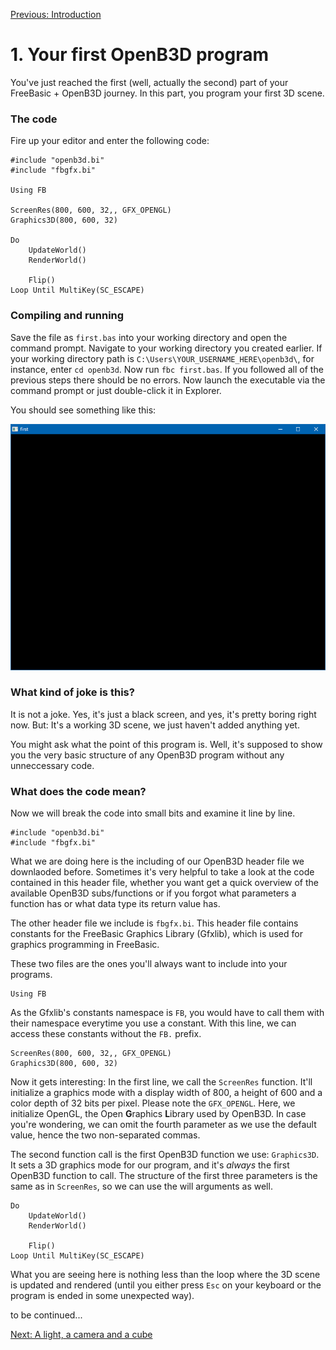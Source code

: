 [Previous: Introduction](intro.md)

# 1. Your first OpenB3D program

You've just reached the first (well, actually the second) part of your FreeBasic + OpenB3D journey. In this part, you program your first 3D scene.

### The code

Fire up your editor and enter the following code:

	#include "openb3d.bi"
	#include "fbgfx.bi"

	Using FB

	ScreenRes(800, 600, 32,, GFX_OPENGL)
	Graphics3D(800, 600, 32)

	Do
		UpdateWorld()
		RenderWorld()
		
		Flip()
	Loop Until MultiKey(SC_ESCAPE)

### Compiling and running

Save the file as `first.bas` into your working directory and open the command prompt. Navigate to your working directory you created earlier. If your working directory path is `C:\Users\YOUR_USERNAME_HERE\openb3d\`, for instance, enter `cd openb3d`. Now run `fbc first.bas`. If you followed all of the previous steps there should be no errors. Now launch the executable via the command prompt or just double-click it in Explorer.

You should see something like this:

![Empty black screen](../img/ob3d_1.png)

### What kind of joke is this?

It is not a joke. Yes, it's just a black screen, and yes, it's pretty boring right now. But: It's a working 3D scene, we just haven't added anything yet.

You might ask what the point of this program is. Well, it's supposed to show you the very basic structure of any OpenB3D program without any unneccessary code.

### What does the code mean?

Now we will break the code into small bits and examine it line by line.

	#include "openb3d.bi"
	#include "fbgfx.bi"

What we are doing here is the including of our OpenB3D header file we downlaoded before. Sometimes it's very helpful to take a look at the code contained in this header file, whether you want get a quick overview of the available OpenB3D subs/functions or if you forgot what parameters a function has or what data type its return value has.

The other header file we include is `fbgfx.bi`. This header file contains constants for the FreeBasic Graphics Library (Gfxlib), which is used for graphics programming in FreeBasic.

These two files are the ones you'll always want to include into your programs.

	Using FB
	
As the Gfxlib's constants namespace is `FB`, you would have to call them with their namespace everytime you use a constant. With this line, we can access these constants without the `FB.` prefix.

	ScreenRes(800, 600, 32,, GFX_OPENGL)
	Graphics3D(800, 600, 32)
	
Now it gets interesting: In the first line, we call the `ScreenRes` function. It'll initialize a graphics mode with a display width of 800, a height of 600 and a color depth of 32 bits per pixel. Please note the `GFX_OPENGL`. Here, we initialize OpenGL, the Open **G**raphics **L**ibrary used by OpenB3D. In case you're wondering, we can omit the fourth parameter as we use the default value, hence the two non-separated commas.

The second function call is the first OpenB3D function we use: `Graphics3D`. It sets a 3D graphics mode for our program, and it's *always* the first OpenB3D function to call. The structure of the first three parameters is the same as in `ScreenRes`, so we can use the will arguments as well.

	Do
		UpdateWorld()
		RenderWorld()
		
		Flip()
	Loop Until MultiKey(SC_ESCAPE)
	
What you are seeing here is nothing less than the loop where the 3D scene is updated and rendered (until you either press `Esc` on your keyboard or the program is ended in some unexpected way).

to be continued...

[Next: A light, a camera and a cube](basic.md)